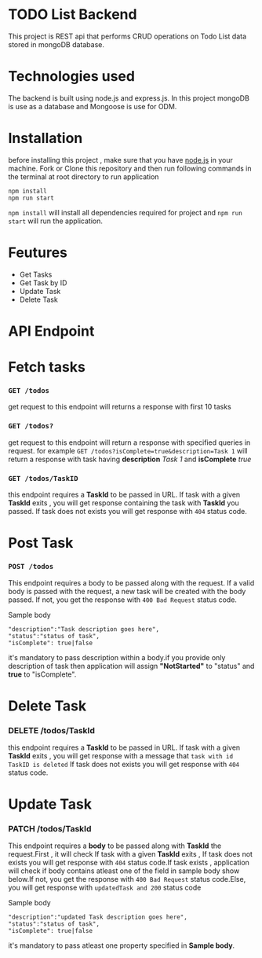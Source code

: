 # TODO List Backend
This project is REST api that performs CRUD operations on Todo List data stored in mongoDB database.

# Technologies used
The backend is built using node.js and express.js. In this project mongoDB is use as a database and Mongoose is use for ODM.

# Installation
before installing this project , make sure that you have [node.js](https://nodejs.dev/en/download/) in your machine. Fork or Clone this repository and then run following commands in the terminal at root directory to run application
```
npm install
npm run start
```
`npm install` will install all dependencies required for project and `npm run start` will run the application.

# Feutures
- Get Tasks
- Get Task by ID
- Update Task
- Delete Task

# API Endpoint

# Fetch tasks
### `GET /todos`
get request to this endpoint will returns a response with first 10 tasks

### `GET /todos?`
get request to this endpoint will return a response with specified queries in request.
for example `GET /todos?isComplete=true&description=Task 1` will return a response with task having **description** *Task 1* and **isComplete** *true*

### `GET /todos/TaskID`
this endpoint requires a **TaskId** to be passed in URL. If task with a given **TaskId** exits , you will get response containing the task with **TaskId** you passed.
If task does not exists you will get response with `404` status code.

# Post Task

### `POST /todos`
This endpoint requires a body to be passed along with the request. If a valid body is passed with the request, a new task will be created with the body passed.
If not, you get the response with `400 Bad Request` status code.

Sample body
```
"description":"Task description goes here",
"status":"status of task",
"isComplete": true|false
```
it's mandatory to pass description within a body.if you provide only description of task then application will assign **"NotStarted"** to "status" and **true** to "isComplete".

# Delete Task

### DELETE /todos/TaskId
this endpoint requires a **TaskId** to be passed in URL. If task with a given **TaskId** exits , you will get response with a message that `task with id TaskID is deleted`
If task does not exists you will get response with `404` status code.

# Update Task

### PATCH /todos/TaskId
This endpoint requires a **body** to be passed along with **TaskId** the request.First , it will check If task with a given **TaskId** exits ,
If task does not exists you will get response with `404` status code.If task exists , application will check if body contains atleast one of the field in sample body show below.If not, you get the response with `400 Bad Request` status code.Else, you will get response with `updatedTask and 200` status code

Sample body
```
"description":"updated Task description goes here",
"status":"status of task",
"isComplete": true|false
```
it's mandatory to pass atleast one property specified in **Sample body**.


